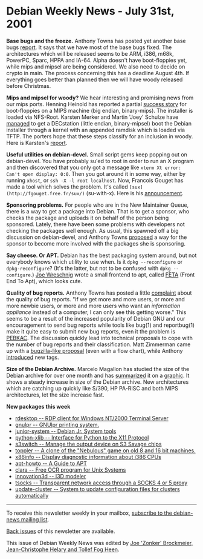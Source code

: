 
Debian Weekly News - July 31st, 2001
====================================


**Base bugs and the freeze.** Anthony Towns has posted
yet another base bugs [report](https://lists.debian.org/debian-devel-announce-0107/msg00011.html). It says that we have most of the base bugs fixed. The
architectures which will be released seems to be ARM, i386, m68k,
PowerPC, Sparc, HPPA and IA-64. Alpha doesn't have boot-floppies yet,
while mips and mipsel are being considered. We also need to decide on
crypto in main. The process concerning this has a deadline August
4th. If everything goes better than planned then we will have woody
released before Christmas.


**Mips and mipsel for woody?** We hear interesting and
promising news from our mips ports. Henning Heinold has reported a
partial [success
story](https://lists.debian.org/debian-boot-0106/msg00295.html) for boot-floppies on a MIPS machine (big endian,
binary-mips). The installer is loaded via NFS-Root. Karsten Merker
and Martin 'Joey' Schulze have [managed](https://lists.debian.org/debian-mips-0107/msg00081.html)
to get a DECstation (little endian, binary-mipsel) boot the Debian
installer through a kernel with an appended ramdisk which is loaded
via TFTP. The porters hope that these steps classify for an inclusion
in woody. Here is Karsten's [report](https://lists.debian.org/debian-mips-0107/msg00087.html).


**Useful utilities on debian-devel.** Small script
gems keep popping out on debian-devel. You have probably su'ed to
root in order to run an X program and then discovered that you only
got a message like `xterm Xt error: Can't open display:
0:0`. Then you got around it in some way, either by running
`xhost`, or `ssh -X -l root localhost`. Now,
Francois Gouget has made a tool which solves the problem. It's called
`[sux](http://fgouget.free.fr/sux/)`
(su-with-x). Here is his [announcement](https://lists.debian.org/debian-devel-0107/msg00008.html).


**Sponsoring problems.** For people who are in the New
Maintainer Queue, there is a way to get a package into Debian. That
is to get a sponsor, who checks the package and uploads it on behalf
of the person being sponsored. Lately, there have been some problems
with developers not checking the packages well enough. As
usual, this spawned off a big discussion on debian-devel, and Anthony
Towns [proposed](https://lists.debian.org/debian-devel-0107/msg01342.html) a way for the sponsor to become more involved with the
packages she is sponsoring.


**Say cheese. Or APT.** Debian has the best packaging
system around, but not everybody knows which utility to use when. Is
it `dpkg --reconfigure` or
`dpkg-reconfigure`? (It's the latter, but not to be confused
with `dpkg --configure`.) [Joe
Wreschnig](https://lists.debian.org/debian-devel-0107/msg01614.html) wrote a small frontend to apt, called [FETA](http://www.sacredchao.net/software/feta/) (Front End To
Apt), which looks cute. 


**Quality of bug reports.** Anthony Towns has posted
a little [complaint](https://lists.debian.org/debian-project-0107/msg00058.html)
about the quality of bug reports. "If we get more and more users, or
more and more newbie users, or more and more users who want an
*information appliance* instead of a computer, I can only see
this getting worse." This seems to be a result of the increased
popularity of Debian GNU and our encouragement to send bug reports
while tools like bug(1) and reportbug(1) make it quite easy to submit
new bug reports, even it the problem is [PEBKAC](https://foldoc.org/pebkac).
The discussion quickly lead into technical proposals to cope with the
number of bug reports and their classification. Matt Zimmerman came
up with a [bugzilla-like
proposal](https://lists.debian.org/debian-project-0107/msg00060.html) (even with a flow chart), while Anthony [introduced](https://lists.debian.org/debian-project-0107/msg00062.html)
new tags.


**Size of the Debian Archive.** Marcelo Magallon has
studied the size of the Debian archive for over one month and has [summarized](https://lists.debian.org/debian-mirrors-0107/msg00000.html)
it on a [graphic](http://auric.debian.org/~mmagallo/archive-size.png).
It shows a steady increase in size of the Debian archive. New
architectures which are catching up quickly like S/390, HP PA-RISC and
both MIPS architectures, let the size increase fast.


**New packages this week**


* [rdesktop -- RDP client for Windows NT/2000 Terminal Server](https://www.debian.org/Packages/unstable/non-us/rdesktop.html)
* [gnulpr -- GNUlpr printing system.](https://www.debian.org/Packages/unstable/utils/gnulpr.html)
* [junior-system -- Debian Jr. System tools](https://www.debian.org/Packages/unstable/misc/junior-system.html)
* [python-xlib -- Interface for Python to the X11 Protocol](https://www.debian.org/Packages/unstable/x11/python-xlib.html)
* [s3switch -- Manage the output device on S3 Savage chips](https://www.debian.org/Packages/unstable/utils/s3switch.html)
* [toppler -- A clone of the "Nebulous" game on old 8 and 16 bit machines.](https://www.debian.org/Packages/unstable/games/toppler.html)
* [x86info -- Display diagnostic information about i386 CPUs](https://www.debian.org/Packages/unstable/admin/x86info.html)
* [apt-howto -- A Guide to APT](https://www.debian.org/Packages/unstable/doc/apt-howto.html)
* [clara -- Free OCR program for Unix Systems](https://www.debian.org/Packages/unstable/text/clara.html)
* [innovation3d -- I3D modeler](https://www.debian.org/Packages/unstable/graphics/innovation3d.html)
* [tsocks -- Transparent network access through a SOCKS 4 or 5 proxy](https://www.debian.org/Packages/unstable/net/tsocks.html)
* [update-cluster -- System to update configuration files for clusters automatically](https://www.debian.org/Packages/unstable/admin/update-cluster.html)




---



 To receive this newsletter weekly in your mailbox, [subscribe to the debian-news mailing list](https://lists.debian.org/debian-news/).



[Back issues](https://www.debian.org/News/weekly/) of this newsletter are available.



This issue of Debian Weekly News was edited by [Joe 'Zonker' Brockmeier, Jean-Christophe Helary and Tollef Fog Heen](mailto:dwn@debian.org).




